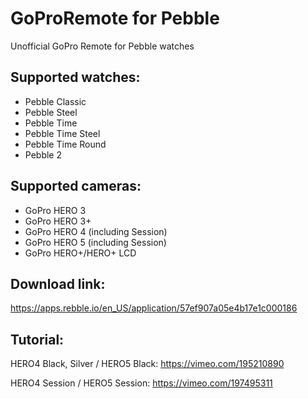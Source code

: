# GoProRemote for Pebble

Unofficial GoPro Remote for Pebble watches

## Supported watches:

* Pebble Classic
* Pebble Steel
* Pebble Time
* Pebble Time Steel
* Pebble Time Round
* Pebble 2

## Supported cameras:

* GoPro HERO 3
* GoPro HERO 3+
* GoPro HERO 4 (including Session)
* GoPro HERO 5 (including Session)
* GoPro HERO+/HERO+ LCD

## Download link:

https://apps.rebble.io/en_US/application/57ef907a05e4b17e1c000186

## Tutorial:

HERO4 Black, Silver / HERO5 Black: https://vimeo.com/195210890

HERO4 Session / HERO5 Session: https://vimeo.com/197495311
